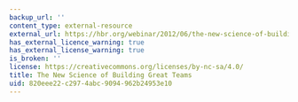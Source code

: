 ```yaml
---
backup_url: ''
content_type: external-resource
external_url: https://hbr.org/webinar/2012/06/the-new-science-of-building-gr-2
has_external_licence_warning: true
has_external_license_warning: true
is_broken: ''
license: https://creativecommons.org/licenses/by-nc-sa/4.0/
title: The New Science of Building Great Teams
uid: 820eee22-c297-4abc-9094-962b24953e10
---
```

